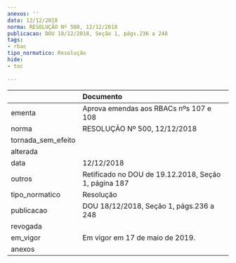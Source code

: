 ```yaml
---
anexos: ''
data: 12/12/2018
norma: RESOLUÇÃO Nº 500, 12/12/2018
publicacao: DOU 18/12/2018, Seção 1, págs.236 a 248
tags:
- rbac
tipo_normatico: Resolução
hide: 
- toc 
 
---
```


|                    | Documento                                            |
|:-------------------|:-----------------------------------------------------|
| ementa             | Aprova emendas aos RBACs nºs 107 e 108               |
| norma              | RESOLUÇÃO Nº 500, 12/12/2018                         |
| tornada_sem_efeito |                                                      |
| alterada           |                                                      |
| data               | 12/12/2018                                           |
| outros             | Retificado no DOU de 19.12.2018, Seção 1, página 187 |
| tipo_normatico     | Resolução                                            |
| publicacao         | DOU 18/12/2018, Seção 1, págs.236 a 248              |
| revogada           |                                                      |
| em_vigor           | Em vigor em 17 de maio de 2019.                      |
| anexos             |                                                      |